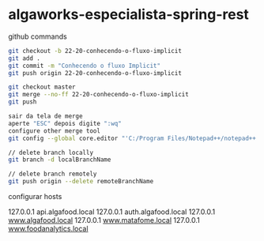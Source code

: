# algaworks-especialista-spring-rest

github commands

```bash
git checkout -b 22-20-conhecendo-o-fluxo-implicit
git add .
git commit -m "Conhecendo o fluxo Implicit"
git push origin 22-20-conhecendo-o-fluxo-implicit

git checkout master
git merge --no-ff 22-20-conhecendo-o-fluxo-implicit
git push

sair da tela de merge
aperte "ESC" depois digite ":wq"
configure other merge tool
git config --global core.editor "'C:/Program Files/Notepad++/notepad++.exe' -multiInst -notabbar -nosession -noPlugin"

// delete branch locally
git branch -d localBranchName

// delete branch remotely
git push origin --delete remoteBranchName
```

configurar hosts

127.0.0.1       api.algafood.local
127.0.0.1       auth.algafood.local
127.0.0.1       www.algafood.local
127.0.0.1       www.matafome.local
127.0.0.1       www.foodanalytics.local